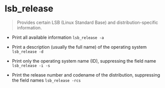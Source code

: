 # lsb_release
> Provides certain LSB (Linux Standard Base) and distribution-specific information.

- Print all available information
`lsb_release -a`

- Print a description (usually the full name) of the operating system
`lsb_release -d`

- Print only the operating system name (ID), suppressing the field name
`lsb_release -i -s`

- Print the release number and codename of the distribution, suppressing the field names
`lsb_release -rcs`
